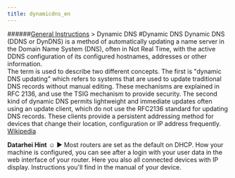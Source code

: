 ```yaml
---
title: dynamicdns_en
---
```

######[General Instructions](../restreamer/wiki/general_instructions_en.html) > Dynamic DNS
#Dynamic DNS
Dynamic DNS (DDNS or DynDNS) is a method of automatically updating a name server in the Domain Name System (DNS), often in Not Real Time, with the active DDNS configuration of its configured hostnames, addresses or other information.  
The term is used to describe two different concepts. The first is "dynamic DNS updating" which refers to systems that are used to update traditional DNS records without manual editing. These mechanisms are explained in RFC 2136, and use the TSIG mechanism to provide security. The second kind of dynamic DNS permits lightweight and immediate updates often using an update client, which do not use the RFC2136 standard for updating DNS records. These clients provide a persistent addressing method for devices that change their location, configuration or IP address frequently. <a href="https://en.wikipedia.org/wiki/Dynamic_DNS" target="_blank">Wikipedia</a> 

**Datarhei Hint** ☺ ► Most routers are set as the default on DHCP. How your machine is configured, you can see after a login with your user data in the web interface of your router. Here you also all connected devices with IP display. Instructions you'll find in the manual of your device.